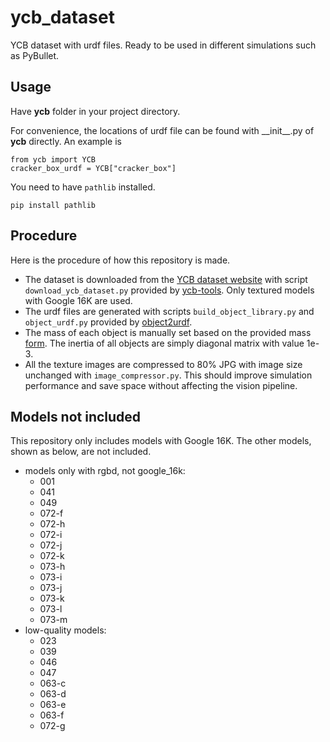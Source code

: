 # ycb_dataset
YCB dataset with urdf files. Ready to be used in different simulations such as PyBullet.

## Usage
Have **ycb** folder in your project directory.

For convenience, the locations of urdf file can be found with \_\_init\_\_.py of **ycb** directly. An example is

```
from ycb import YCB
cracker_box_urdf = YCB["cracker_box"]
```

You need to have `pathlib` installed.

```
pip install pathlib
```

## Procedure
Here is the procedure of how this repository is made.

- The dataset is downloaded from the [YCB dataset website](https://www.ycbbenchmarks.com/) with script `download_ycb_dataset.py` provided by [ycb-tools](https://github.com/sea-bass/ycb-tools/tree/main). Only textured models with Google 16K are used.
- The urdf files are generated with scripts `build_object_library.py` and `object_urdf.py` provided by [object2urdf](https://github.com/harvard-microrobotics/object2urdf).
- The mass of each object is manually set based on the provided mass [form](http://www.ycbbenchmarks.com/wp-content/uploads/2015/09/object-list-Sheet1.pdf). The inertia of all objects are simply diagonal matrix with value 1e-3.
- All the texture images are compressed to 80% JPG with image size unchanged with `image_compressor.py`. This should improve simulation performance and save space without affecting the vision pipeline.

## Models not included
This repository only includes models with Google 16K. The other models, shown as below, are not included.

- models only with rgbd, not google_16k:
    - 001
    - 041
    - 049
    - 072-f
    - 072-h
    - 072-i
    - 072-j
    - 072-k
    - 073-h
    - 073-i
    - 073-j
    - 073-k
    - 073-l
    - 073-m
- low-quality models:
    - 023
    - 039
    - 046
    - 047
    - 063-c
    - 063-d
    - 063-e
    - 063-f
    - 072-g
